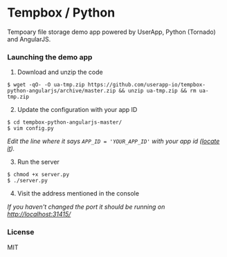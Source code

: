 Tempbox / Python
================================

Tempoary file storage demo app powered by UserApp, Python (Tornado) and AngularJS.

### Launching the demo app

  1) Download and unzip the code
  
    $ wget -qO- -O ua-tmp.zip https://github.com/userapp-io/tempbox-python-angularjs/archive/master.zip && unzip ua-tmp.zip && rm ua-tmp.zip
  
  2) Update the configuration with your app ID
  
    $ cd tempbox-python-angularjs-master/
    $ vim config.py
    
*Edit the line where it says `APP_ID = 'YOUR_APP_ID'` with your app id ([locate it](https://help.userapp.io/customer/portal/articles/1322336-how-do-i-find-my-app-id-)).*

  3) Run the server
  
    $ chmod +x server.py
    $ ./server.py
    
  4) Visit the address mentioned in the console

*If you haven't changed the port it should be running on [http://localhost:31415/](http://localhost:31415/)*

### License

MIT
